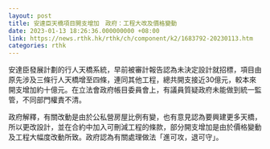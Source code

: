 ```yaml
---
layout: post
title: 安達臣天橋項目開支增加　政府：工程大改及價格變動
date: 2023-01-13 18:26:36.000000000 +08:00
link: https://news.rthk.hk/rthk/ch/component/k2/1683792-20230113.htm
categories: rthk
---
```


安達臣發展計劃的行人天橋系統，早前被審計報告認為未決定設計就招標，項目由原先涉及三條行人天橋增至四條，連同其他工程，總共開支接近30億元，較本來開支增加約十億元。在立法會政府帳目委員會上，有議員質疑政府未能做到統一監管，不同部門權責不清。

政府解釋，有關改動是由於公私營房屋比例有變，也有意見認為要興建更多天橋，所以更改設計，並在合約中加入可刪減工程的條款，部分開支增加是由於價格變動及工程大幅度改動所致。政府認為有關處理做法「進可攻，退可守」。
